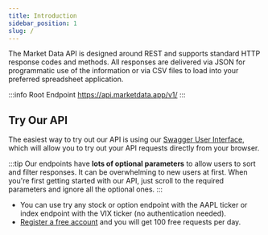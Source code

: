 ```yaml
---
title: Introduction
sidebar_position: 1
slug: /
---
```


The Market Data API is designed around REST and supports standard HTTP response codes and methods. All responses are delivered via JSON for programmatic use of the information or via CSV files to load into your preferred spreadsheet application.

:::info Root Endpoint
https://api.marketdata.app/v1/
:::

## Try Our API

The easiest way to try out our API is using our [Swagger User Interface](https://api.marketdata.app/), which will allow you to try out your API requests directly from your browser.

:::tip
Our endpoints have **lots of optional parameters** to allow users to sort and filter responses. It can be overwhelming to new users at first. When you're first getting started with our API, just scroll to the required parameters and ignore all the optional ones.
:::

- You can use try any stock or option endpoint with the AAPL ticker or index endpoint with the VIX ticker (no authentication needed).
- [Register a free account](https://www.marketdata.app/signup/) and you will get 100 free requests per day.
